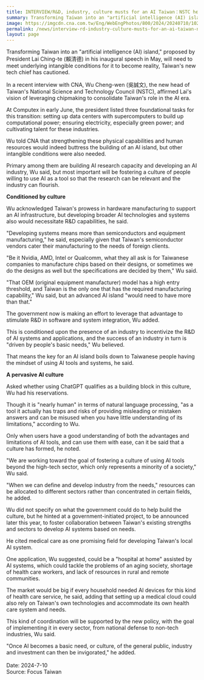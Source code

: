 ```yaml
---
title: INTERVIEW/R&D, industry, culture musts for an AI Taiwan：NSTC head
summary: Transforming Taiwan into an "artificial intelligence (AI) island," proposed by President Lai Ching-te (賴清德) in his inaugural speech in May.
image: https://imgcdn.cna.com.tw/Eng/WebEngPhotos/800/2024/20240710/1024x768_607763492230.jpg
permalink: /news/interview-rd-industry-culture-musts-for-an-ai-taiwan-nstc-head/
layout: page
---
```


Transforming Taiwan into an "artificial intelligence (AI) island," proposed by President Lai Ching-te (賴清德) in his inaugural speech in May, will need to meet underlying intangible conditions for it to become reality, Taiwan's new tech chief has cautioned.

In a recent interview with CNA, Wu Cheng-wen (吳誠文), the new head of Taiwan's National Science and Technology Council (NSTC), affirmed Lai's vision of leveraging chipmaking to consolidate Taiwan's role in the AI era.

At Computex in early June, the president listed three foundational tasks for this transition: setting up data centers with supercomputers to build up computational power; ensuring electricity, especially green power; and cultivating talent for these industries.

Wu told CNA that strengthening these physical capabilities and human resources would indeed buttress the building of an AI island, but other intangible conditions were also needed.

Primary among them are building AI research capacity and developing an AI industry, Wu said, but most important will be fostering a culture of people willing to use AI as a tool so that the research can be relevant and the industry can flourish.

**Conditioned by culture**

Wu acknowledged Taiwan's prowess in hardware manufacturing to support an AI infrastructure, but developing broader AI technologies and systems also would necessitate R&D capabilities, he said.

"Developing systems means more than semiconductors and equipment manufacturing," he said, especially given that Taiwan's semiconductor vendors cater their manufacturing to the needs of foreign clients.

"Be it Nvidia, AMD, Intel or Qualcomm, what they all ask is for Taiwanese companies to manufacture chips based on their designs, or sometimes we do the designs as well but the specifications are decided by them," Wu said.

"That OEM (original equipment manufacturer) model has a high entry threshold, and Taiwan is the only one that has the required manufacturing capability," Wu said, but an advanced AI island "would need to have more than that."

The government now is making an effort to leverage that advantage to stimulate R&D in software and system integration, Wu added.

This is conditioned upon the presence of an industry to incentivize the R&D of AI systems and applications, and the success of an industry in turn is "driven by people's basic needs," Wu believed.

That means the key for an AI island boils down to Taiwanese people having the mindset of using AI tools and systems, he said.

**A pervasive AI culture**

Asked whether using ChatGPT qualifies as a building block in this culture, Wu had his reservations.

Though it is "nearly human" in terms of natural language processing, "as a tool it actually has traps and risks of providing misleading or mistaken answers and can be misused when you have little understanding of its limitations," according to Wu.

Only when users have a good understanding of both the advantages and limitations of AI tools, and can use them with ease, can it be said that a culture has formed, he noted.

"We are working toward the goal of fostering a culture of using AI tools beyond the high-tech sector, which only represents a minority of a society," Wu said.

"When we can define and develop industry from the needs," resources can be allocated to different sectors rather than concentrated in certain fields, he added.

Wu did not specify on what the government could do to help build the culture, but he hinted at a government-initiated project, to be announced later this year, to foster collaboration between Taiwan's existing strengths and sectors to develop AI systems based on needs.

He cited medical care as one promising field for developing Taiwan's local AI system.

One application, Wu suggested, could be a "hospital at home" assisted by AI systems, which could tackle the problems of an aging society, shortage of health care workers, and lack of resources in rural and remote communities.

The market would be big if every household needed AI devices for this kind of health care service, he said, adding that setting up a medical cloud could also rely on Taiwan's own technologies and accommodate its own health care system and needs.

This kind of coordination will be supported by the new policy, with the goal of implementing it in every sector, from national defense to non-tech industries, Wu said.

"Once AI becomes a basic need, or culture, of the general public, industry and investment can then be invigorated," he added.
<br/>
<br/>
Date: 2024-7-10
<br/>
Source: Focus Taiwan
